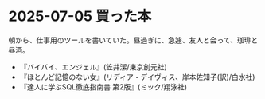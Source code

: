 # 2025-07-05 買った本
朝から、仕事用のツールを書いていた。昼過ぎに、急遽、友人と会って、珈琲と昼酒。

- 『バイバイ、エンジェル』(笠井潔/東京創元社)
- 『ほとんど記憶のない女』(リディア・デイヴィス、岸本佐知子(訳)/白水社)
- 『達人に学ぶSQL徹底指南書 第2版』(ミック/翔泳社)
